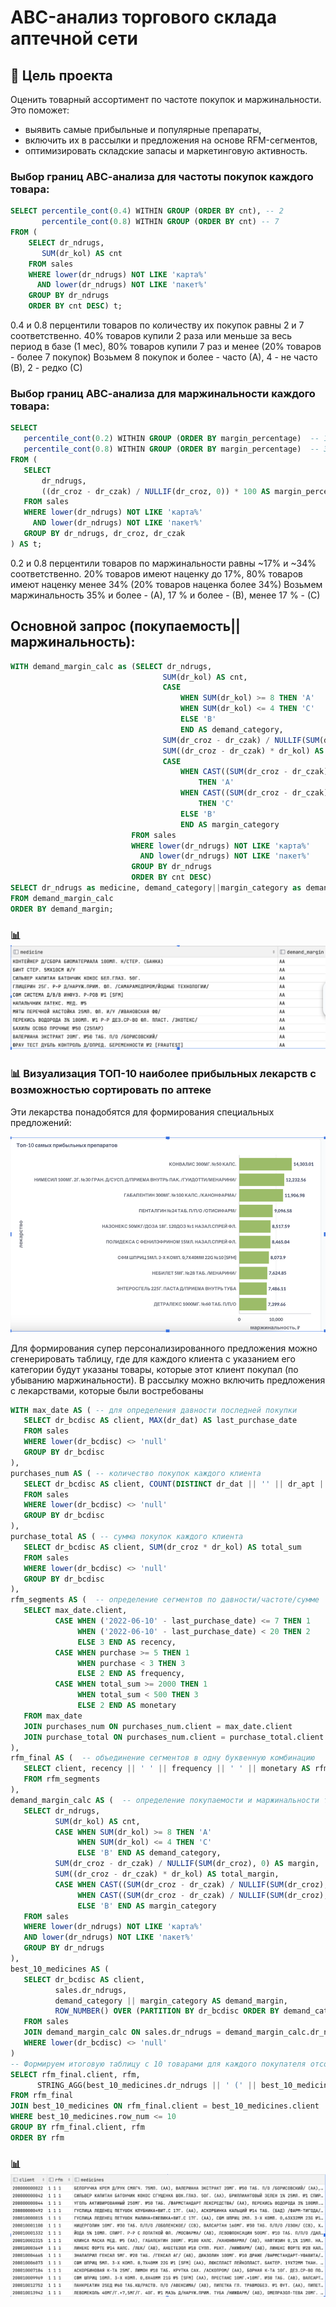 # ABC-анализ торгового склада аптечной сети

## 🎯 Цель проекта

Оценить товарный ассортимент по частоте покупок и маржинальности.  
Это поможет:
- выявить самые прибыльные и популярные препараты,
- включить их в рассылки и предложения на основе RFM-сегментов,
- оптимизировать складские запасы и маркетинговую активность.

### Выбор границ АВС-анализа для частоты покупок каждого товара:

``` sql
SELECT percentile_cont(0.4) WITHIN GROUP (ORDER BY cnt), -- 2
	   percentile_cont(0.8) WITHIN GROUP (ORDER BY cnt) -- 7
FROM (
	SELECT dr_ndrugs,
	   SUM(dr_kol) AS cnt
	FROM sales
	WHERE lower(dr_ndrugs) NOT LIKE 'карта%'
	  AND lower(dr_ndrugs) NOT LIKE 'пакет%'
	GROUP BY dr_ndrugs
	ORDER BY cnt DESC) t;

```
0.4 и 0.8 перцентили товаров по количеству их покупок равны 2 и 7 соответственно. 
40% товаров купили 2 раза или меньше за весь период в базе (1 мес), 80% товаров купили 7 раз и менее (20% товаров - более 7 покупок)
Возьмем 8 покупок и более - часто (А), 4 - не часто (В), 2 - редко (С)


### Выбор границ АВС-анализа для  маржинальности каждого товара:

``` sql
SELECT
   percentile_cont(0.2) WITHIN GROUP (ORDER BY margin_percentage)  -- 16.7 
   percentile_cont(0.8) WITHIN GROUP (ORDER BY margin_percentage)  -- 34.36 
FROM (
   SELECT
       dr_ndrugs,
       ((dr_croz - dr_czak) / NULLIF(dr_croz, 0)) * 100 AS margin_percentage
   FROM sales
   WHERE lower(dr_ndrugs) NOT LIKE 'карта%'
     AND lower(dr_ndrugs) NOT LIKE 'пакет%'
   GROUP BY dr_ndrugs, dr_croz, dr_czak
) AS t;
```
0.2 и 0.8 перцентили товаров по маржинальности равны  ~17%  и ~34% соответственно. 
20% товаров имеют наценку до 17%, 80% товаров имеют наценку менее  34% (20% товаров наценка более 34%)
Возьмем маржинальность 35% и более  - (А), 17 % и более - (В),  менее 17 %  -  (С)


## Основной запрос (покупаемость||маржинальность):

``` sql
WITH demand_margin_calc as (SELECT dr_ndrugs,
                                  SUM(dr_kol) AS cnt,
                                  CASE
                                      WHEN SUM(dr_kol) >= 8 THEN 'A'
                                      WHEN SUM(dr_kol) <= 4 THEN 'C'
                                      ELSE 'B'
                                      END AS demand_category,
                                  SUM(dr_croz - dr_czak) / NULLIF(SUM(dr_croz), 0) as percent,
                                  SUM((dr_croz - dr_czak) * dr_kol) AS total_margin, -- расчет маржи в деньгах для товара
                                  CASE
                                      WHEN CAST((SUM(dr_croz - dr_czak) / NULLIF(SUM(dr_croz), 0)) as numeric) >= 0.35
                                          THEN 'A'
                                      WHEN CAST((SUM(dr_croz - dr_czak) / NULLIF(SUM(dr_croz), 0)) as numeric) <= 0.17
                                          THEN 'C'
                                      ELSE 'B'
                                      END AS margin_category
                           FROM sales
                           WHERE lower(dr_ndrugs) NOT LIKE 'карта%'
                             AND lower(dr_ndrugs) NOT LIKE 'пакет%'
                           GROUP BY dr_ndrugs
                           ORDER BY cnt DESC)
SELECT dr_ndrugs as medicine, demand_category||margin_category as demand_margin
FROM demand_margin_calc
ORDER BY demand_margin;
```

### 📊 ![Пример результата](images/examp1.png)

### 📊 Визуализация ТОП-10 наиболее прибыльных лекарств с возможностью сортировать по аптеке
Эти лекарства понадобятся для формирования специальных предложений:

![ТОП-10 лекарств по прибыли](images/top10.png)

 
Для формирования супер персонализированного предложения можно сгенерировать таблицу, где для каждого клиента с указанием его категории будут указаны товары, которые этот клиент покупал (по убыванию маржинальности). В рассылку можно включить предложения с лекарствами, которые были востребованы

``` sql
WITH max_date AS ( -- для определения давности последней покупки
   SELECT dr_bcdisc AS client, MAX(dr_dat) AS last_purchase_date
   FROM sales
   WHERE lower(dr_bcdisc) <> 'null'
   GROUP BY dr_bcdisc
),
purchases_num AS ( -- количество покупок каждого клиента
   SELECT dr_bcdisc AS client, COUNT(DISTINCT dr_dat || '' || dr_apt || '' || dr_nchk) AS purchase
   FROM sales
   WHERE lower(dr_bcdisc) <> 'null'
   GROUP BY dr_bcdisc
),
purchase_total AS ( -- сумма покупок каждого клиента
   SELECT dr_bcdisc AS client, SUM(dr_croz * dr_kol) AS total_sum
   FROM sales
   WHERE lower(dr_bcdisc) <> 'null'
   GROUP BY dr_bcdisc
),
rfm_segments AS (  -- определение сегментов по давности/частоте/сумме
   SELECT max_date.client,
          CASE WHEN ('2022-06-10' - last_purchase_date) <= 7 THEN 1
               WHEN ('2022-06-10' - last_purchase_date) < 20 THEN 2
               ELSE 3 END AS recency,
          CASE WHEN purchase >= 5 THEN 1
               WHEN purchase < 3 THEN 3
               ELSE 2 END AS frequency,
          CASE WHEN total_sum >= 2000 THEN 1
               WHEN total_sum < 500 THEN 3
               ELSE 2 END AS monetary
   FROM max_date
   JOIN purchases_num ON purchases_num.client = max_date.client
   JOIN purchase_total ON purchases_num.client = purchase_total.client
),
rfm_final AS (  -- объединение сегментов в одну буквенную комбинацию
   SELECT client, recency || ' ' || frequency || ' ' || monetary AS rfm
   FROM rfm_segments
),
demand_margin_calc AS (  -- определение покупаемости и маржинальности товаров
   SELECT dr_ndrugs,
          SUM(dr_kol) AS cnt,
          CASE WHEN SUM(dr_kol) >= 8 THEN 'A'
               WHEN SUM(dr_kol) <= 4 THEN 'C'
               ELSE 'B' END AS demand_category,
          SUM(dr_croz - dr_czak) / NULLIF(SUM(dr_croz), 0) AS margin,
          SUM((dr_croz - dr_czak) * dr_kol) AS total_margin,
          CASE WHEN CAST((SUM(dr_croz - dr_czak) / NULLIF(SUM(dr_croz), 0)) AS numeric) >= 0.35 THEN 'A'
               WHEN CAST((SUM(dr_croz - dr_czak) / NULLIF(SUM(dr_croz), 0)) AS numeric) <= 0.17 THEN 'C'
               ELSE 'B' END AS margin_category
   FROM sales
   WHERE lower(dr_ndrugs) NOT LIKE 'карта%'
   AND lower(dr_ndrugs) NOT LIKE 'пакет%'
   GROUP BY dr_ndrugs
),
best_10_medicines AS (
   SELECT dr_bcdisc AS client,
          sales.dr_ndrugs,
          demand_category || margin_category AS demand_margin,
          ROW_NUMBER() OVER (PARTITION BY dr_bcdisc ORDER BY demand_category || margin_category) AS row_num
   FROM sales
   JOIN demand_margin_calc ON sales.dr_ndrugs = demand_margin_calc.dr_ndrugs
   WHERE lower(dr_bcdisc) <> 'null'
)
-- Формируем итоговую таблицу с 10 товарами для каждого покупателя отсортированными по ‘ухудшению’ demand_margin
SELECT rfm_final.client, rfm,
      STRING_AGG(best_10_medicines.dr_ndrugs || ' (' || best_10_medicines.demand_margin || ')', ', ') AS medicines
FROM rfm_final
JOIN best_10_medicines ON rfm_final.client = best_10_medicines.client
WHERE best_10_medicines.row_num <= 10
GROUP BY rfm_final.client, rfm
ORDER BY rfm

```
### 📊 ![Пример результата](images/examp2.png)


